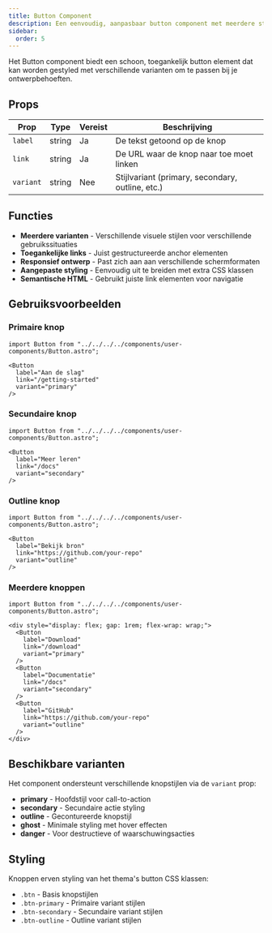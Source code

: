```yaml
---
title: Button Component
description: Een eenvoudig, aanpasbaar button component met meerdere stijlvarianten.
sidebar:
  order: 5
---
```


Het Button component biedt een schoon, toegankelijk button element dat kan worden gestyled met verschillende varianten om te passen bij je ontwerpbehoeften.

## Props

| Prop | Type | Vereist | Beschrijving |
|------|------|----------|-------------|
| `label` | string | Ja | De tekst getoond op de knop |
| `link` | string | Ja | De URL waar de knop naar toe moet linken |
| `variant` | string | Nee | Stijlvariant (primary, secondary, outline, etc.) |

## Functies

- **Meerdere varianten** - Verschillende visuele stijlen voor verschillende gebruikssituaties
- **Toegankelijke links** - Juist gestructureerde anchor elementen
- **Responsief ontwerp** - Past zich aan aan verschillende schermformaten
- **Aangepaste styling** - Eenvoudig uit te breiden met extra CSS klassen
- **Semantische HTML** - Gebruikt juiste link elementen voor navigatie

## Gebruiksvoorbeelden

### Primaire knop
```mdx
import Button from "../../../../components/user-components/Button.astro";

<Button 
  label="Aan de slag" 
  link="/getting-started" 
  variant="primary" 
/>
```

### Secundaire knop
```mdx
import Button from "../../../../components/user-components/Button.astro";

<Button 
  label="Meer leren" 
  link="/docs" 
  variant="secondary" 
/>
```

### Outline knop
```mdx
import Button from "../../../../components/user-components/Button.astro";

<Button 
  label="Bekijk bron" 
  link="https://github.com/your-repo" 
  variant="outline" 
/>
```

### Meerdere knoppen
```mdx
import Button from "../../../../components/user-components/Button.astro";

<div style="display: flex; gap: 1rem; flex-wrap: wrap;">
  <Button 
    label="Download" 
    link="/download" 
    variant="primary" 
  />
  <Button 
    label="Documentatie" 
    link="/docs" 
    variant="secondary" 
  />
  <Button 
    label="GitHub" 
    link="https://github.com/your-repo" 
    variant="outline" 
  />
</div>
```

## Beschikbare varianten

Het component ondersteunt verschillende knopstijlen via de `variant` prop:

- **primary** - Hoofdstijl voor call-to-action
- **secondary** - Secundaire actie styling  
- **outline** - Gecontureerde knopstijl
- **ghost** - Minimale styling met hover effecten
- **danger** - Voor destructieve of waarschuwingsacties

## Styling

Knoppen erven styling van het thema's button CSS klassen:
- `.btn` - Basis knopstijlen
- `.btn-primary` - Primaire variant stijlen
- `.btn-secondary` - Secundaire variant stijlen
- `.btn-outline` - Outline variant stijlen